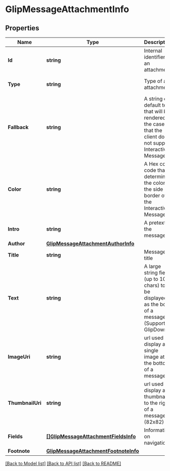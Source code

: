 # GlipMessageAttachmentInfo

## Properties
Name | Type | Description | Notes
------------ | ------------- | ------------- | -------------
**Id** | **string** | Internal identifier of an attachment | [optional] 
**Type** | **string** | Type of an attachment | [optional] [default to Card]
**Fallback** | **string** | A string of default text that will be rendered in the case that the client does not support Interactive Messages | [optional] 
**Color** | **string** | A Hex color code that determines the color of the side border of the Interactive Message | [optional] 
**Intro** | **string** | A pretext to the message | [optional] 
**Author** | [**GlipMessageAttachmentAuthorInfo**](GlipMessageAttachmentAuthorInfo.md) |  | [optional] 
**Title** | **string** | Message title | [optional] 
**Text** | **string** | A large string field (up to 1000 chars) to be displayed as the body of a message (Supports GlipDown) | [optional] 
**ImageUri** | **string** | url used to display a single image at the bottom of a message | [optional] 
**ThumbnailUri** | **string** | url used to display a thumbnail to the right of a message (82x82) | [optional] 
**Fields** | [**[]GlipMessageAttachmentFieldsInfo**](GlipMessageAttachmentFieldsInfo.md) | Information on navigation | [optional] 
**Footnote** | [**GlipMessageAttachmentFootnoteInfo**](GlipMessageAttachmentFootnoteInfo.md) |  | [optional] 

[[Back to Model list]](../README.md#documentation-for-models) [[Back to API list]](../README.md#documentation-for-api-endpoints) [[Back to README]](../README.md)


